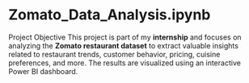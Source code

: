 # Zomato_Data_Analysis.ipynb
Project Objective 
This project is part of my **internship** and focuses on analyzing the **Zomato restaurant dataset** to extract valuable insights related to restaurant trends, customer behavior, pricing, cuisine preferences, and more. The results are visualized using an interactive Power BI dashboard.

